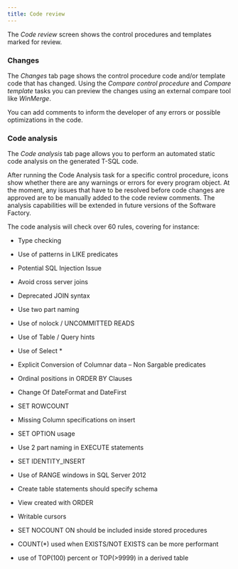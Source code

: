 ```yaml
---
title: Code review
---
```


The *Code review* screen shows the control procedures and templates marked for review.

### Changes

The *Changes* tab page shows the control procedure code and/or template code that has changed. Using the *Compare control procedure* and *Compare template* tasks you can preview the changes using an external compare tool like *WinMerge*. 

You can add comments to inform the developer of any errors or possible optimizations in the code.

### Code analysis

The *Code analysis* tab page allows you to perform an automated static code analysis on the generated T-SQL code. 

After running the Code Analysis task for a specific control procedure, icons show whether there are any warnings or errors for every program object. At the moment, any issues that have to be resolved before code changes are approved are to be manually added to the code review comments. The analysis capabilities will be extended in future versions of the Software Factory.

The code analysis will check over 60 rules, covering for instance:

- Type checking

- Use of patterns in LIKE predicates
- Potential SQL Injection Issue
- Avoid cross server joins
- Deprecated JOIN syntax
- Use two part naming
- Use of nolock / UNCOMMITTED READS
- Use of Table / Query hints
- Use of Select *
- Explicit Conversion of Columnar data – Non Sargable predicates
- Ordinal positions in ORDER BY Clauses
- Change Of DateFormat and DateFirst
- SET ROWCOUNT
- Missing Column specifications on insert
- SET OPTION usage
- Use 2 part naming in EXECUTE statements
- SET IDENTITY_INSERT
- Use of RANGE windows in SQL Server 2012
- Create table statements should specify schema
- View created with ORDER
- Writable cursors
- SET NOCOUNT ON should be included inside stored procedures
- COUNT(*) used when EXISTS/NOT EXISTS can be more performant
- use of TOP(100) percent or TOP(>9999) in a derived table